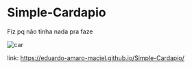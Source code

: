 # Simple-Cardapio
Fiz pq não tinha nada pra faze

![car](https://user-images.githubusercontent.com/73178068/186290908-778dc3e8-bff2-4947-8da2-4e83fa903cc7.PNG)

link: https://eduardo-amaro-maciel.github.io/Simple-Cardapio/
